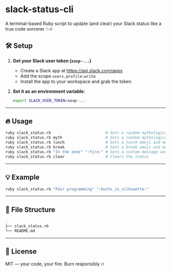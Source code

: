 # slack-status-cli

A terminal-based Ruby script to update (and clear) your Slack status like a true code sorcerer ✨🔥

## 🛠️ Setup

1. **Get your Slack user token (`xoxp-...`)**
   - Create a Slack app at https://api.slack.com/apps
   - Add the scope `users.profile:write`
   - Install the app to your workspace and grab the token

2. **Set it as an environment variable**:

   ```bash
   export SLACK_USER_TOKEN=xoxp-...

---

## 🔥 Usage

```bash
ruby slack_status.rb                        # Sets a random mythological beast with no expiration
ruby slack_status.rb myth                   # Sets a random mythological beast with no expiration
ruby slack_status.rb lunch                  # Sets a lunch emoji and message for 1 hour
ruby slack_status.rb break                  # Sets a break emoji and message for 30 minutes
ruby slack_status.rb "In the zone" ":fire:" # Sets a custom message and emoji with no expiration
ruby slack_status.rb clear                  # Clears the status
```
---

## 💡 Example

```bash
ruby slack_status.rb "Pair programming" ":busts_in_silhouette:"
```

---

## 📁 File Structure

```bash
.
├── slack_status.rb
└── README.md
```

---

## 📜 License

MIT — your code, your fire. Burn responsibly 🔥
